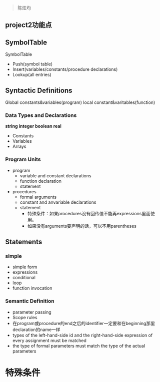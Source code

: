 > 陈炫均

## project2功能点
## SymbolTable
SymbolTable
- Push(symbol table)
- Insert(variables/constants/procedure declarations)
- Lookup(all entries)

## Syntactic Definitions
Global constants&variables(program) 
local constant&varitables(function)
### Data Types and Declarations
**string integer boolean real**
- Constants
- Variables
- Arrays

### Program Units
- program
    - variable and constant declarations
    - function declaration
    - statement
- procedures
    - formal arguments
    - constant and anvariable declarations
    - statement
        - 特殊条件：如果procedures没有回传值不能再expressions里面使用。
        - 如果没有arguments要声明的话，可以不用parentheses  
## Statements
### simple
- simple form
- expressions
- conditional
- loop
- function invocation
### Semantic Definition
- parameter passing
- Scope rules
- 在program或procedure的end之后的identifier一定要和在beginning那里declaration的name一样
- types of the left-hand-side id and the right-hand-side expression of every assignment must be matched
- the type of formal parameters must match the type of the actual parameters



# 特殊条件
